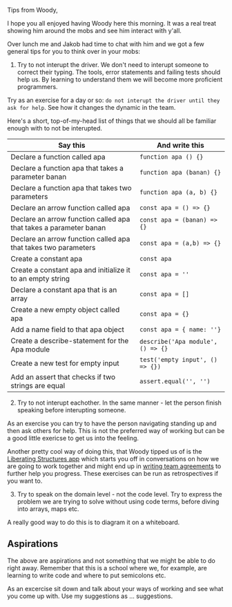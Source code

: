 Tips from Woody,

I hope you all enjoyed having Woody here this morning. It was a real treat showing him around the mobs and see him interact with y'all.

Over lunch me and Jakob had time to chat with him and we got a few general tips for you to think over in your mobs:

1) Try to not interupt the driver. We don't need to interupt someone to correct their typing. The tools, error statements and failing tests should help us. By learning to understand them we will become more proficient programmers.

Try as an exercise for a day or so: `do not interupt the driver until they ask for help`. See how it changes the dynamic in the team.

Here's a short, top-of-my-head list of things that we should all be familiar enough with to not be interupted.

| Say this                                                     | And write this                    |
| ------------------------------------------------------------ | --------------------------------- |
| Declare a function called apa                                | `function apa () {}`              |
| Declare a function apa that takes a parameter banan          | `function apa (banan) {}`         |
| Declare a function apa that takes two parameters             | `function apa (a, b) {}`          |
| Declare an arrow function called apa                         | `const apa = () => {}`            |
| Declare an arrow function called apa that takes a parameter banan | `const apa = (banan) => {}`       |
| Declare an arrow function called apa that takes two parameters | `const apa = (a,b) => {}`         |
| Create a constant apa                                        | `const apa`                       |
| Create a constant apa and initialize it to an empty string   | `const apa = ''`                  |
| Declare a constant apa that is an array                      | `const apa = []`                  |
| Create a new empty object called apa                         | `const apa = {}`                  |
| Add a name field to that apa object                          | `const apa = { name: ''}`         |
| Create a describe-statement for the Apa module               | `describe('Apa module', () => {}` |
| Create a new test for empty input                            | `test('empty input', () => {})`   |
| Add an assert that checks if two strings are equal           | `assert.equal('', '')`            |

2) Try to not interupt eachother. In the same manner - let the person finish speaking before interupting someone.

As an exercise you can try to have the person navigating standing up and then ask others for help. This is not the preferred way of working but can be a good little exericse to get us into the feeling.

Another pretty cool way of doing this, that Woody tipped us of is the [Liberating Structures app](http://www.liberatingstructures.com/) which starts you off in conversations on how we are going to work together and might end up in [writing team agreements](https://medium.com/tech-travelstart/an-exercise-for-creating-a-team-working-agreement-8672c0bf862c) to further help you progress. These exercises can be run as retrospectives if you want to.

3) Try to speak on the domain level - not the code level. Try to express the problem we are trying to solve without using code terms, before diving into arrays, maps etc.

A really good way to do this is to diagram it on a whiteboard.

## Aspirations

The above are aspirations and not something that we might be able to do right away. Remember that this is a school where we, for example, are learning to write code and where to put semicolons etc.

As an excercise sit down and talk about your ways of working and see what you come up with. Use my suggestions as ... suggestions.
